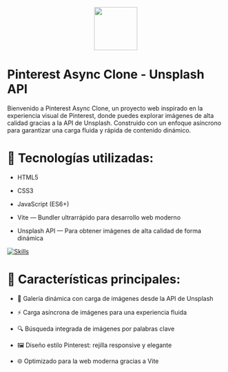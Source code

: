<div align="center">
  <img src="https://cdn.pixabay.com/animation/2024/02/25/18/24/18-24-34-891_512.gif" width="100" height="auto">
</div>


# Pinterest Async Clone - Unsplash API

Bienvenido a Pinterest Async Clone, un proyecto web inspirado en la experiencia visual de Pinterest, donde puedes explorar imágenes de alta calidad gracias a la API de Unsplash.
Construido con un enfoque asíncrono para garantizar una carga fluida y rápida de contenido dinámico.

# 🚀 Tecnologías utilizadas:

- HTML5

- CSS3

- JavaScript (ES6+)

- Vite — Bundler ultrarrápido para desarrollo web moderno

- Unsplash API — Para obtener imágenes de alta calidad de forma dinámica

[![Skills](https://skillicons.dev/icons?i=js,html,css,visualstudio,vite,npm,github)](https://skillicons.dev)

# 🎯 Características principales:

- 📸 Galería dinámica con carga de imágenes desde la API de Unsplash

- ⚡ Carga asíncrona de imágenes para una experiencia fluida

- 🔍 Búsqueda integrada de imágenes por palabras clave

- 🖼️ Diseño estilo Pinterest: rejilla responsive y elegante

- 🌐 Optimizado para la web moderna gracias a Vite
